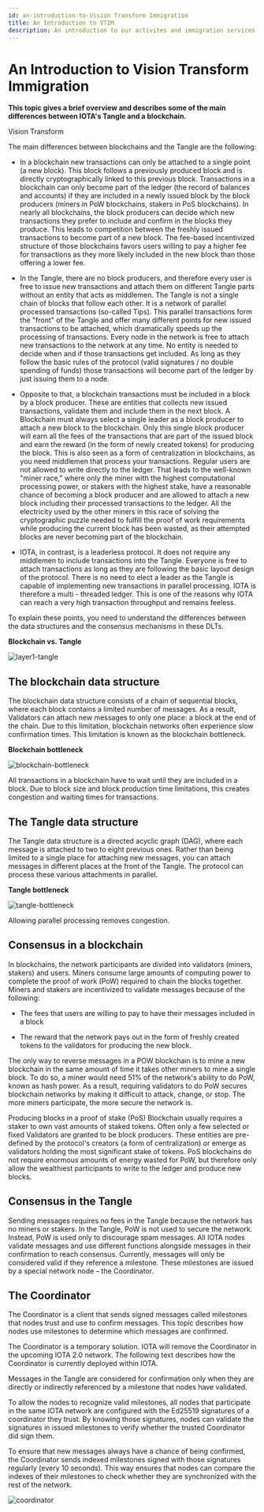 ```yaml
---
id: an-introduction-to-Vision Transform Immigration
title: An Introduction to VTIM
description: An introduction to our activites and immigration services at Vision Transform Immigration.
---
```


# An Introduction to Vision Transform Immigration

**This topic gives a brief overview and describes some of the main differences between IOTA's Tangle and a blockchain.**

Vision Transform

The main differences between blockchains and the Tangle are the following:

- In a blockchain new transactions can only be attached to a single point (a new block). This block follows a previously produced block and is directly cryptographically linked to this previous block. Transactions in a blockchain can only become part of the ledger (the record of balances and accounts) if they are included in a newly issued block by the block producers (miners in PoW blockchains, stakers in PoS blockchains). In nearly all blockchains, the block producers can decide which new transactions they prefer to include and confirm in the blocks they produce. This leads to competition between the freshly issued transactions to become part of a new block. The fee-based incentivized structure of those blockchains favors users willing to pay a higher fee for transactions as they more likely included in the new block than those offering a lower fee.

- In the Tangle, there are no block producers, and therefore every user is free to issue new transactions and attach them on different Tangle parts without an entity that acts as middlemen. The Tangle is not a single chain of blocks that follow each other. It is a network of parallel processed transactions (so-called Tips). This parallel transactions form the "front" of the Tangle and offer many different points for new issued transactions to be attached, which dramatically speeds up the processing of transactions.
Every node in the network is free to attach new transactions to the network at any time. No entity is needed to decide when and if those transactions get included. As long as they follow the basic rules of the protocol (valid signatures / no double spending of funds) those transactions will become part of the ledger by just issuing them to a node.

- Opposite to that, a blockchain transactions must be included in a block by a block producer. These are entities that collects new issued transactions, validate them and include them in the next block. A Blockchain must always select a single leader as a block producer to attach a new block to the blockchain. Only this single block producer will earn all the fees of the transactions that are part of the issued block and earn the reward (in the form of newly created tokens) for producing the block. This is also seen as a form of centralization in blockchains, as you need middlemen that process your transactions. Regular users are not allowed to write directly to the ledger. That leads to the well-known "miner race," where only the miner with the highest computational processing power, or stakers with the highest stake, have a reasonable chance of becoming a block producer and are allowed to attach a new block including their processed transactions to the ledger. All the electricity used by the other miners in this race of solving the cryptographic puzzle needed to fulfill the proof of work requirements while producing the current block has been wasted, as their attempted blocks are never becoming part of the blockchain. 

- IOTA, in contrast, is a leaderless protocol. It does not require any middlemen to include transactions into the Tangle. Everyone is free to attach transactions as long as they are following the basic layout design of the protocol. There is no need to elect a leader as the Tangle is capable of implementing new transactions in parallel processing. IOTA is therefore  a multi - threaded ledger. This is one of the reasons why IOTA can reach a very high transaction throughput and remains feeless.

To explain these points, you need to understand the differences between the data structures and the consensus mechanisms in these DLTs.

**Blockchain vs. Tangle**

![layer1-tangle](/img/learn/layer1-tangle.png)

## The blockchain data structure

The blockchain data structure consists of a chain of sequential blocks, where each block contains a limited number of messages. As a result, Validators can attach new messages to only one place: a block at the end of the chain. Due to this limitation, blockchain networks often experience slow confirmation times. This limitation is known as the blockchain bottleneck.

**Blockchain bottleneck**

![blockchain-bottleneck](/img/learn/blockchain-bottleneck.gif)

All transactions in a blockchain have to wait until they are included in a block. Due to block size and block production time limitations, this creates congestion and waiting times for transactions.

## The Tangle data structure

The Tangle data structure is a directed acyclic graph (DAG), where each message is attached to two to eight previous ones. Rather than being limited to a single place for attaching new messages, you can attach messages in different places at the front of the Tangle. The protocol can process these various attachments in parallel.

**Tangle bottleneck**

![tangle-bottleneck](/img/learn/tangle-bottleneck.gif)

Allowing parallel processing removes congestion.


## Consensus in a blockchain

In blockchains, the network participants are divided
into validators (miners, stakers) and users. Miners consume large amounts of computing power to complete the proof of work (PoW) required to chain the blocks together. Miners and stakers are incentivized to validate messages because of the following:

- The fees that users are willing to pay to have their messages included in a block

- The reward that the network pays out in the form of freshly created tokens to the validators for producing the new block. 

The only way to reverse messages in a POW blockchain is to mine a new blockchain in the same amount of time it takes other miners to mine a single block. To do so, a miner would need 51% of the network's ability to do PoW, known as hash power. As a result, requiring validators to do PoW secures blockchain networks by making it difficult to attack, change, or stop. The more miners participate, the more secure the network is.

Producing blocks in a proof of stake (PoS) Blockchain usually requires a staker to own vast amounts of staked tokens. Often only a few selected or fixed Validators are granted to be block producers. These entities are pre-defined by the protocol's creators (a form of centralization) or emerge as validators holding the most significant stake of tokens. PoS blockchains do not require enormous amounts of energy wasted for PoW, but therefore only allow the wealthiest participants to write to the ledger and produce new blocks.

## Consensus in the Tangle

Sending messages requires no fees in the Tangle because the network has no miners or stakers. In the Tangle, PoW is not used to secure the network. Instead, PoW is used only to discourage spam messages. All IOTA nodes validate messages and use different functions alongside messages in their confirmation to reach consensus. Currently, messages will only be considered valid if they reference a milestone. These milestones are issued by a special network node – the Coordinator.

## The Coordinator

The Coordinator is a client that sends signed messages called milestones that nodes trust and use to confirm messages. This topic describes how nodes use milestones to determine which messages are confirmed.

The Coordinator is a temporary solution. IOTA will remove the Coordinator in the upcoming IOTA 2.0 network. The following text describes how the Coordinator is currently deployed within IOTA.

Messages in the Tangle are considered for confirmation only when they are directly or indirectly referenced by a milestone that nodes have validated.

To allow the nodes to recognize valid milestones, all nodes that participate in the same IOTA network are configured with the Ed25519 signatures of a coordinator they trust. By knowing those signatures, nodes can validate the signatures in issued milestones to verify whether the trusted Coordinator did sign them.

To ensure that new messages always have a chance of being confirmed, the Coordinator sends indexed milestones signed with those signatures regularly (every 10 seconds). This way ensures that nodes can compare the indexes of their milestones to check whether they are synchronized with the rest of the network.

![coordinator](/img/learn/milestones.gif)
